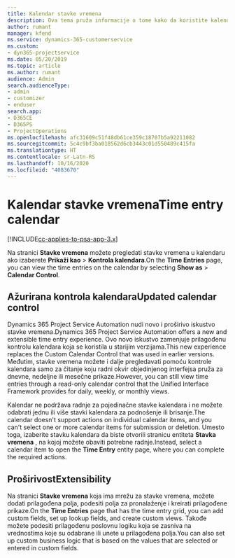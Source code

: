 ```yaml
---
title: Kalendar stavke vremena
description: Ova tema pruža informacije o tome kako da koristite kalendar stavke vremena.
author: rumant
manager: kfend
ms.service: dynamics-365-customerservice
ms.custom:
- dyn365-projectservice
ms.date: 05/20/2019
ms.topic: article
ms.author: rumant
audience: Admin
search.audienceType:
- admin
- customizer
- enduser
search.app:
- D365CE
- D365PS
- ProjectOperations
ms.openlocfilehash: afc31609c51f48db61ce359c18707b5a92211082
ms.sourcegitcommit: 5c4c9bf3ba018562d6cb3443c01d550489c415fa
ms.translationtype: HT
ms.contentlocale: sr-Latn-RS
ms.lasthandoff: 10/16/2020
ms.locfileid: "4083670"
---
```

# <a name="time-entry-calendar"></a><span data-ttu-id="22e6d-103">Kalendar stavke vremena</span><span class="sxs-lookup"><span data-stu-id="22e6d-103">Time entry calendar</span></span>

[!INCLUDE[cc-applies-to-psa-app-3.x](../includes/cc-applies-to-psa-app-3x.md)]

<span data-ttu-id="22e6d-104">Na stranici **Stavke vremena** možete pregledati stavke vremena u kalendaru ako izaberete **Prikaži kao** \> **Kontrola kalendara**.</span><span class="sxs-lookup"><span data-stu-id="22e6d-104">On the **Time Entries** page, you can view the time entries on the calendar by selecting **Show as** \> **Calendar Control**.</span></span>

## <a name="updated-calendar-control"></a><span data-ttu-id="22e6d-105">Ažurirana kontrola kalendara</span><span class="sxs-lookup"><span data-stu-id="22e6d-105">Updated calendar control</span></span>

<span data-ttu-id="22e6d-106">Dynamics 365 Project Service Automation nudi novo i proširivo iskustvo stavke vremena.</span><span class="sxs-lookup"><span data-stu-id="22e6d-106">Dynamics 365 Project Service Automation offers a new and extensible time entry experience.</span></span> <span data-ttu-id="22e6d-107">Ovo novo iskustvo zamenjuje prilagođenu kontrolu kalendara koja se koristila u starijim verzijama.</span><span class="sxs-lookup"><span data-stu-id="22e6d-107">This new experience replaces the Custom Calendar Control that was used in earlier versions.</span></span> <span data-ttu-id="22e6d-108">Međutim, stavke vremena možete i dalje pregledavati pomoću kontrole kalendara samo za čitanje koju radni okvir objedinjenog interfejsa pruža za dnevne, nedeljne ili mesečne prikaze.</span><span class="sxs-lookup"><span data-stu-id="22e6d-108">However, you can still view time entries through a read-only calendar control that the Unified Interface Framework provides for daily, weekly, or monthly views.</span></span>

<span data-ttu-id="22e6d-109">Kalendar ne podržava radnje za pojedinačne stavke kalendara i ne možete odabrati jednu ili više stavki kalendara za podnošenje ili brisanje.</span><span class="sxs-lookup"><span data-stu-id="22e6d-109">The calendar doesn't support actions on individual calendar items, and you can't select one or more calendar items for submission or deletion.</span></span> <span data-ttu-id="22e6d-110">Umesto toga, izaberite stavku kalendara da biste otvorili stranicu entiteta **Stavka vremena** , na kojoj možete obaviti potrebne radnje.</span><span class="sxs-lookup"><span data-stu-id="22e6d-110">Instead, select a calendar item to open the **Time Entry** entity page, where you can complete the required actions.</span></span>

## <a name="extensibility"></a><span data-ttu-id="22e6d-111">Proširivost</span><span class="sxs-lookup"><span data-stu-id="22e6d-111">Extensibility</span></span>

<span data-ttu-id="22e6d-112">Na stranici **Stavke vremena** koja ima mrežu za stavke vremena, možete dodati prilagođena polja, podesiti polja za pronalaženje i kreirati prilagođene prikaze.</span><span class="sxs-lookup"><span data-stu-id="22e6d-112">On the **Time Entries** page that has the time entry grid, you can add custom fields, set up lookup fields, and create custom views.</span></span> <span data-ttu-id="22e6d-113">Takođe možete podesiti prilagođenu poslovnu logiku koja se zasniva na vrednostima koje su odabrane ili unete u prilagođena polja.</span><span class="sxs-lookup"><span data-stu-id="22e6d-113">You can also set up custom business logic that is based on the values that are selected or entered in custom fields.</span></span>
